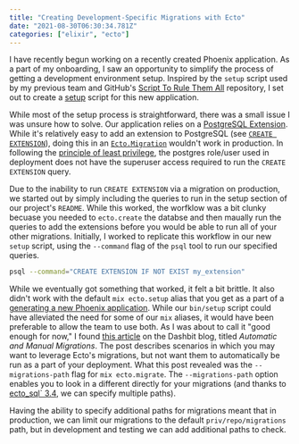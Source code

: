 ```yaml
---
title: "Creating Development-Specific Migrations with Ecto"
date: "2021-08-30T06:30:34.781Z"
categories: ["elixir", "ecto"]
---
```


I have recently begun working on a recently created Phoenix application. As a part of my onboarding, I saw an opportunity to simplify the process of getting a development environment setup. Inspired by the `setup` script used by my previous team and GitHub's [Script To Rule Them All](https://github.com/github/scripts-to-rule-them-all) repository, I set out to create a [setup](https://github.com/github/scripts-to-rule-them-all#scriptsetup) script for this new application.

While most of the setup process is straightforward, there was a small issue I was unsure how to solve. Our application relies on a [PostgreSQL Extension](https://www.postgresql.org/docs/current/external-extensions.html). While it's relatively easy to add an extension to PostgreSQL (see [`CREATE EXTENSION`](https://www.postgresql.org/docs/current/sql-createextension.html)), doing this in an [`Ecto.Migration`](https://hexdocs.pm/ecto_sql/Ecto.Migration.html) wouldn't work in production. In following the [principle of least privilege](https://en.wikipedia.org/wiki/Principle_of_least_privilege), the postgres role/user used in deployment does not have the superuser access required to run the `CREATE EXTENSION` query.

Due to the inability to run `CREATE EXTENSION` via a migration on production, we started out by simply including the queries to run in the setup section of our project's `README`. While this worked, the worfklow was a bit clunky becuase you needed to `ecto.create` the databse and then maually run the queries to add the extensions before you would be able to run all of your other migrations. Initially, I worked to replicate this workflow in our new `setup` script, using the `--command` flag of the `psql` tool to run our specified queries.

```bash
psql --command="CREATE EXTENSION IF NOT EXIST my_extension"
```

While we eventually got something that worked, it felt a bit brittle. It also didn't work with the default `mix ecto.setup` alias that you get as a part of a [generating a new Phoenix application](https://github.com/phoenixframework/phoenix/blob/e221f88083779a4055bddf3d268f5d23f474bea9/installer/templates/phx_single/mix.exs#L67). While our `bin/setup` script could have alleviated the need for some of our `mix` aliases, it would have been preferable to allow the team to use both. As I was about to call it "good enough for now," I found [this article](https://dashbit.co/blog/automatic-and-manual-ecto-migrations) on the Dashbit blog, titled _Automatic and Manual Migrations_. The post describes scenarios in which you may want to leverage Ecto's migrations, but not want them to automatically be run as a part of your deployment. What this post revealed was the `--migrations-path` flag for `mix ecto.migrate`. The `--migrations-path` option enables you to look in a different directly for your migrations (and thanks to [ecto_sql` 3.4](https://github.com/elixir-ecto/ecto_sql/blob/master/CHANGELOG.md#v340-2020-03-24), we can specify multiple paths).

Having the ability to specify additional paths for migrations meant that in production, we can limit our migrations to the default `priv/repo/migrations` path, but in development and testing we can add additional paths to check.
